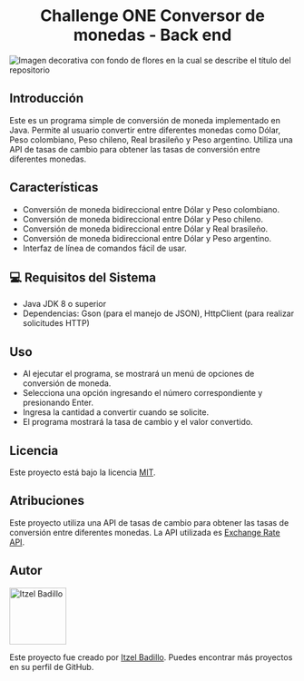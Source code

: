 <h1 align="center"> Challenge ONE Conversor de monedas - Back end </h1>

![Imagen decorativa con fondo de flores en la cual se describe el título del repositorio](https://github.com/Itzel-Badillo/challenge_conversor/assets/157765601/1ec67e9e-809e-41cb-a9fb-feea2923dd00)

## Introducción
Este es un programa simple de conversión de moneda implementado en Java. Permite al usuario convertir entre diferentes monedas como Dólar, Peso colombiano, Peso chileno, Real brasileño y Peso argentino. Utiliza una API de tasas de cambio para obtener las tasas de conversión entre diferentes monedas.

## Características

- Conversión de moneda bidireccional entre Dólar y Peso colombiano.
- Conversión de moneda bidireccional entre Dólar y Peso chileno.
- Conversión de moneda bidireccional entre Dólar y Real brasileño.
- Conversión de moneda bidireccional entre Dólar y Peso argentino.
- Interfaz de línea de comandos fácil de usar.

## :computer: Requisitos del Sistema

- Java JDK 8 o superior
- Dependencias: Gson (para el manejo de JSON), HttpClient (para realizar solicitudes HTTP)

## Uso

- Al ejecutar el programa, se mostrará un menú de opciones de conversión de moneda.
- Selecciona una opción ingresando el número correspondiente y presionando Enter.
- Ingresa la cantidad a convertir cuando se solicite.
- El programa mostrará la tasa de cambio y el valor convertido.

## Licencia

Este proyecto está bajo la licencia [MIT](LICENSE).

## Atribuciones

Este proyecto utiliza una API de tasas de cambio para obtener las tasas de conversión entre diferentes monedas. La API utilizada es [Exchange Rate API](https://www.exchangerate-api.com/).

## Autor

<img src="https://avatars.githubusercontent.com/u/157765601?s=400&u=29097bb22a36d8a900a3add1c86f485c7769e277&v=4" alt="Itzel Badillo" width="100" height="100">

Este proyecto fue creado por [Itzel Badillo](https://github.com/Itzel-Badillo). Puedes encontrar más proyectos en su perfil de GitHub.

